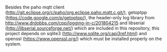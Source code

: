 Besides the paho mqtt client (http://git.eclipse.org/c/paho/org.eclipse.paho.mqtt.c.git/), getoptpp (https://code.google.com/p/getoptpp/), the header-only log library from http://www.drdobbs.com/cpp/logging-in-c/201804215 and libserial (http://libserial.sourceforge.net/) which are included in this repository, this project depends on sqlite3 (http://www.sqlite.org/capi3ref.html) and openssl (https://www.openssl.org/) which must be installed properly on the system.
